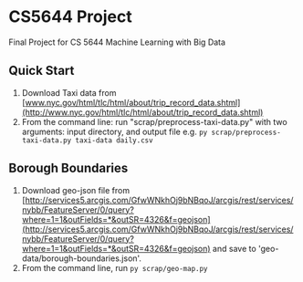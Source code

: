 # CS5644 Project
Final Project for CS 5644 Machine Learning with Big Data

## Quick Start
1. Download Taxi data from [www.nyc.gov/html/tlc/html/about/trip_record_data.shtml](http://www.nyc.gov/html/tlc/html/about/trip_record_data.shtml)
2. From the command line: run "scrap/preprocess-taxi-data.py" with two arguments: input directory, and output file
    e.g. `py scrap/preprocess-taxi-data.py taxi-data daily.csv`

## Borough Boundaries
1. Download geo-json file from [http://services5.arcgis.com/GfwWNkhOj9bNBqoJ/arcgis/rest/services/nybb/FeatureServer/0/query?where=1=1&outFields=*&outSR=4326&f=geojson](http://services5.arcgis.com/GfwWNkhOj9bNBqoJ/arcgis/rest/services/nybb/FeatureServer/0/query?where=1=1&outFields=*&outSR=4326&f=geojson) and save to 'geo-data/borough-boundaries.json'.
2. From the command line, run `py scrap/geo-map.py`
